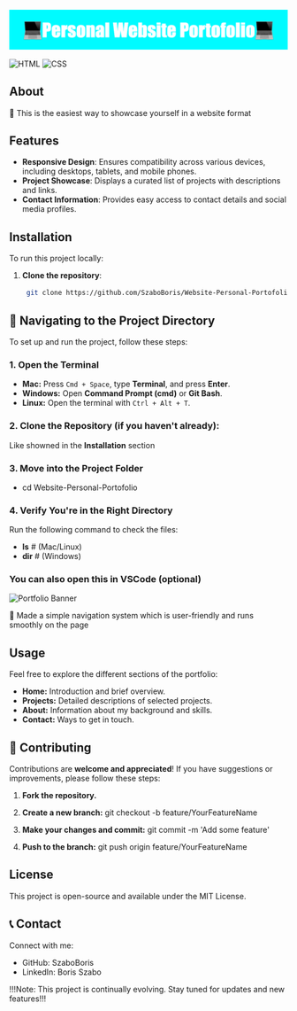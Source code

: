 ![Portfolio Screenshot](Personal_Website_Portofolio%20(1).png)

![HTML](https://img.shields.io/badge/HTML-%23E34F26.svg?style=for-the-badge&logo=html5&logoColor=white)
![CSS](https://img.shields.io/badge/CSS-%231572B6.svg?style=for-the-badge&logo=css3&logoColor=white)

## About

🚀 This is the easiest way to showcase yourself in a website format

## Features

- **Responsive Design**: Ensures compatibility across various devices, including desktops, tablets, and mobile phones.
- **Project Showcase**: Displays a curated list of projects with descriptions and links.
- **Contact Information**: Provides easy access to contact details and social media profiles.

## Installation

To run this project locally:

1. **Clone the repository**:
   ```bash
    git clone https://github.com/SzaboBoris/Website-Personal-Portofolio.git

## 📂 Navigating to the Project Directory

To set up and run the project, follow these steps:

### 1. Open the Terminal
- **Mac:** Press `Cmd + Space`, type **Terminal**, and press **Enter**.
- **Windows:** Open **Command Prompt (cmd)** or **Git Bash**.
- **Linux:** Open the terminal with `Ctrl + Alt + T`.

### 2. Clone the Repository (if you haven't already):
Like showned in the **Installation** section

### 3. Move into the Project Folder
- cd Website-Personal-Portofolio

### 4.  Verify You're in the Right Directory
Run the following command to check the files:

- **ls**  # (Mac/Linux)
- **dir** # (Windows)

### You can also open this in VSCode (optional) ###

![Portfolio Banner](https://raw.githubusercontent.com/SzaboBoris/Website-Personal-Portofolio/6305654b453827d6da7c27e680feb0b7c9f271c1/carbon.png)
 
🧭 Made a simple navigation system which is user-friendly and runs smoothly on the page

## Usage

Feel free to explore the different sections of the portfolio:

- **Home:** Introduction and brief overview.
- **Projects:** Detailed descriptions of selected projects.
- **About:** Information about my background and skills.
- **Contact:** Ways to get in touch.

## 🤝 Contributing

Contributions are **welcome and appreciated**! If you have suggestions or improvements, please follow these steps:

1. **Fork the repository.**

2. **Create a new branch:** git checkout -b feature/YourFeatureName

3. **Make your changes and commit:** git commit -m 'Add some feature'

4. **Push to the branch:** git push origin feature/YourFeatureName

## License
This project is open-source and available under the MIT License.

 ## 📞 Contact 

Connect with me:

- GitHub: SzaboBoris
- LinkedIn: Boris Szabo

!!!Note: This project is continually evolving. Stay tuned for updates and new features!!!






